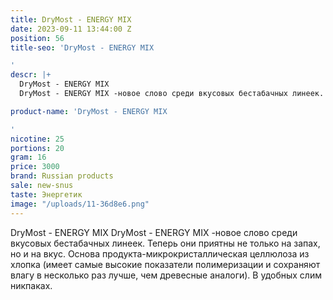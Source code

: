 ```yaml
---
title: DryMost - ENERGY MIX
date: 2023-09-11 13:44:00 Z
position: 56
title-seo: 'DryMost - ENERGY MIX

'
descr: |+
  DryMost - ENERGY MIX
  DryMost - ENERGY MIX -новое слово среди вкусовых бестабачных линеек. Теперь они приятны не только на запах, но и на вкус. Основа продукта-микрокристаллическая целлюлоза из хлопка (имеет самые высокие показатели полимеризации и сохраняют влагу в несколько раз лучше, чем древесные аналоги). В удобных слим никпаках.

product-name: 'DryMost - ENERGY MIX

'
nicotine: 25
portions: 20
gram: 16
price: 3000
brand: Russian products
sale: new-snus
taste: Энергетик
image: "/uploads/11-36d8e6.png"
---
```


DryMost - ENERGY MIX
DryMost - ENERGY MIX -новое слово среди вкусовых бестабачных линеек. Теперь они приятны не только на запах, но и на вкус. Основа продукта-микрокристаллическая целлюлоза из хлопка (имеет самые высокие показатели полимеризации и сохраняют влагу в несколько раз лучше, чем древесные аналоги). В удобных слим никпаках.

